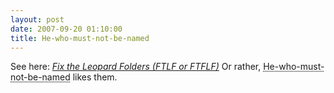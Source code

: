 ```yaml
---
layout: post
date: 2007-09-20 01:10:00
title: He-who-must-not-be-named
---
```


See here: <cite>[Fix the Leopard Folders (FTLF or FTFLF)][]</cite> Or
rather, <abbr title="Steve Jobs">He-who-must-not-be-named</abbr> likes
them.

  [Fix the Leopard Folders (FTLF or FTFLF)]: http://www.indiehig.com/blog/2007/09/09/fix-the-leopard-folders/

